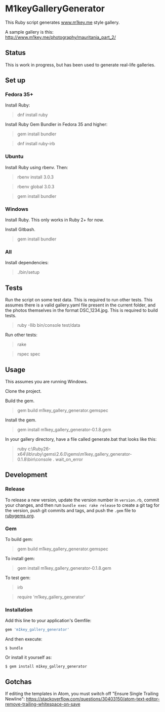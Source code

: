 # M1keyGalleryGenerator

This Ruby script generates www.m1key.me style gallery.

A sample gallery is this: http://www.m1key.me/photography/mauritania_part_2/

## Status

This is work in progress, but has been used to generate real-life galleries.

## Set up

### Fedora 35+

Install Ruby:

> dnf install ruby

Install Ruby Gem Bundler in Fedora 35 and higher:

> gem install bundler

> dnf install ruby-irb


### Ubuntu

Install Ruby using rbenv. Then:

> rbenv install 3.0.3

> rbenv global 3.0.3

> gem install bundler

### Windows

Install Ruby. This only works in Ruby 2+ for now.

Install Gitbash.

> gem install bundler

### All

Install dependencies:

> ./bin/setup

## Tests

Run the script on some test data. This is required to run other tests.
This assumes there is a valid gallery.yaml file present in the current folder,
and the photos themselves in the format DSC_1234.jpg.
This is required to build tests.

> ruby -Ilib bin/console test/data

Run other tests:

> rake

> rspec spec

## Usage

This assumes you are running Windows.

Clone the project.

Build the gem.

> gem build m1key_gallery_generator.gemspec

Install the gem.

> gem install m1key_gallery_generator-0.1.8.gem

In your gallery directory, have a file called generate.bat that looks like this:

> ruby c:\Ruby26-x64\lib\ruby\gems\2.6.0\gems\m1key_gallery_generator-0.1.8\bin\console . wait_on_error

## Development

### Release

To release a new version, update the version number in `version.rb`,
commit your changes,
and then run `bundle exec rake release` to create a git tag for the version,
push git commits and tags, and push the `.gem` file to [rubygems.org](https://rubygems.org).

### Gem

To build gem:
> gem build m1key_gallery_generator.gemspec

To install gem:
> gem install m1key_gallery_generator-0.1.8.gem

To test gem:
> irb

> require 'm1key_gallery_generator'

### Installation

Add this line to your application's Gemfile:

```ruby
gem 'm1key_gallery_generator'
```

And then execute:

    $ bundle

Or install it yourself as:

    $ gem install m1key_gallery_generator

## Gotchas

If editing the templates in Atom, you must switch off "Ensure Single Trailing
Newline": https://stackoverflow.com/questions/30403150/atom-text-editor-remove-trailing-whitespace-on-save
